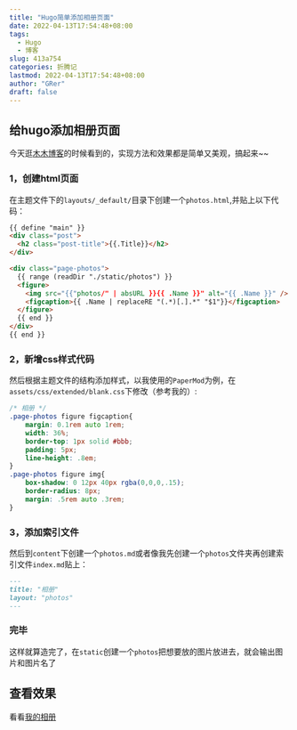 ```yaml
---
title: "Hugo简单添加相册页面"
date: 2022-04-13T17:54:48+08:00
tags:
  - Hugo
  - 博客
slug: 413a754
categories: 折腾记
lastmod: 2022-04-13T17:54:48+08:00
author: "GRer"
draft: false
---
```


## 给hugo添加相册页面

今天逛[木木博客](//immmmm.com)的时候看到的，实现方法和效果都是简单又美观，搞起来~~

### 1，创建html页面

在主题文件下的`layouts/_default/`目录下创建一个`photos.html`,并贴上以下代码：

```html
{{ define "main" }}
<div class="post">
  <h2 class="post-title">{{.Title}}</h2>
</div>

<div class="page-photos">
  {{ range (readDir "./static/photos") }}
  <figure>
    <img src="{{"photos/" | absURL }}{{ .Name }}" alt="{{ .Name }}" />
    <figcaption>{{ .Name | replaceRE "(.*)[.].*" "$1"}}</figcaption>
  </figure>
  {{ end }}
</div>
{{ end }}
```

### 2，新增css样式代码

然后根据主题文件的结构添加样式，以我使用的`PaperMod`为例，在`assets/css/extended/blank.css`下修改（参考我的）:

```css
/* 相册 */
.page-photos figure figcaption{
    margin: 0.1rem auto 1rem;
    width: 36%;
    border-top: 1px solid #bbb;
    padding: 5px;
    line-height: .8em;
}
.page-photos figure img{
    box-shadow: 0 12px 40px rgba(0,0,0,.15);
    border-radius: 8px;
    margin: .5rem auto .3rem;
}

```

### 3，添加索引文件

然后到`content`下创建一个`photos.md`或者像我先创建一个`photos`文件夹再创建索引文件`index.md`贴上：

```markdown
---
title: "相册"
layout: "photos"
---
```

### 完毕

这样就算造完了，在`static`创建一个`photos`把想要放的图片放进去，就会输出图片和图片名了

## 查看效果

看看[我的相册](/photos/)
